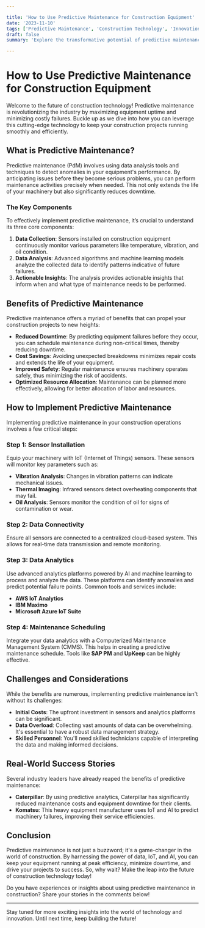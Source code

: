 ```yaml
---

title: 'How to Use Predictive Maintenance for Construction Equipment'
date: '2023-11-10'
tags: ['Predictive Maintenance', 'Construction Technology', 'Innovation']
draft: false
summary: 'Explore the transformative potential of predictive maintenance in construction, ensuring equipment efficiency and minimizing downtime.'

---
```


# How to Use Predictive Maintenance for Construction Equipment

Welcome to the future of construction technology! Predictive maintenance is revolutionizing the industry by maximizing equipment uptime and minimizing costly failures. Buckle up as we dive into how you can leverage this cutting-edge technology to keep your construction projects running smoothly and efficiently.

## What is Predictive Maintenance?

Predictive maintenance (PdM) involves using data analysis tools and techniques to detect anomalies in your equipment's performance. By anticipating issues before they become serious problems, you can perform maintenance activities precisely when needed. This not only extends the life of your machinery but also significantly reduces downtime.

### The Key Components

To effectively implement predictive maintenance, it’s crucial to understand its three core components:

1. **Data Collection**: Sensors installed on construction equipment continuously monitor various parameters like temperature, vibration, and oil condition.
2. **Data Analysis**: Advanced algorithms and machine learning models analyze the collected data to identify patterns indicative of future failures.
3. **Actionable Insights**: The analysis provides actionable insights that inform when and what type of maintenance needs to be performed.

## Benefits of Predictive Maintenance

Predictive maintenance offers a myriad of benefits that can propel your construction projects to new heights:

- **Reduced Downtime**: By predicting equipment failures before they occur, you can schedule maintenance during non-critical times, thereby reducing downtime.
- **Cost Savings**: Avoiding unexpected breakdowns minimizes repair costs and extends the life of your equipment.
- **Improved Safety**: Regular maintenance ensures machinery operates safely, thus minimizing the risk of accidents.
- **Optimized Resource Allocation**: Maintenance can be planned more effectively, allowing for better allocation of labor and resources.

## How to Implement Predictive Maintenance

Implementing predictive maintenance in your construction operations involves a few critical steps:

### Step 1: Sensor Installation

Equip your machinery with IoT (Internet of Things) sensors. These sensors will monitor key parameters such as:

- **Vibration Analysis**: Changes in vibration patterns can indicate mechanical issues.
- **Thermal Imaging**: Infrared sensors detect overheating components that may fail.
- **Oil Analysis**: Sensors monitor the condition of oil for signs of contamination or wear.
  

### Step 2: Data Connectivity

Ensure all sensors are connected to a centralized cloud-based system. This allows for real-time data transmission and remote monitoring.

### Step 3: Data Analytics

Use advanced analytics platforms powered by AI and machine learning to process and analyze the data. These platforms can identify anomalies and predict potential failure points. Common tools and services include:

- **AWS IoT Analytics**
- **IBM Maximo**
- **Microsoft Azure IoT Suite**

### Step 4: Maintenance Scheduling

Integrate your data analytics with a Computerized Maintenance Management System (CMMS). This helps in creating a predictive maintenance schedule. Tools like **SAP PM** and **UpKeep** can be highly effective.

## Challenges and Considerations

While the benefits are numerous, implementing predictive maintenance isn't without its challenges:

- **Initial Costs**: The upfront investment in sensors and analytics platforms can be significant.
- **Data Overload**: Collecting vast amounts of data can be overwhelming. It's essential to have a robust data management strategy.
- **Skilled Personnel**: You'll need skilled technicians capable of interpreting the data and making informed decisions.

## Real-World Success Stories

Several industry leaders have already reaped the benefits of predictive maintenance:

- **Caterpillar**: By using predictive analytics, Caterpillar has significantly reduced maintenance costs and equipment downtime for their clients.
- **Komatsu**: This heavy equipment manufacturer uses IoT and AI to predict machinery failures, improving their service efficiencies.

## Conclusion

Predictive maintenance is not just a buzzword; it's a game-changer in the world of construction. By harnessing the power of data, IoT, and AI, you can keep your equipment running at peak efficiency, minimize downtime, and drive your projects to success. So, why wait? Make the leap into the future of construction technology today!

Do you have experiences or insights about using predictive maintenance in construction? Share your stories in the comments below!

---

Stay tuned for more exciting insights into the world of technology and innovation. Until next time, keep building the future!